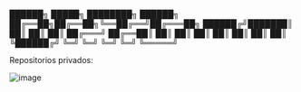 
██████╗  █████╗ ████████╗ ██████╗ 
██╔══██╗██╔══██╗╚══██╔══╝██╔═══██╗
██████╔╝███████║   ██║   ██║   ██║
██╔═══╝ ██╔══██║   ██║   ██║   ██║
██║     ██║  ██║   ██║   ╚██████╔╝
╚═╝     ╚═╝  ╚═╝   ╚═╝    ╚═════╝ 
                                  


Repositorios privados:

![image](https://github.com/patodoldan/patodoldan/assets/22521975/15c0ad55-59b6-43b9-b926-56ab52251769)

